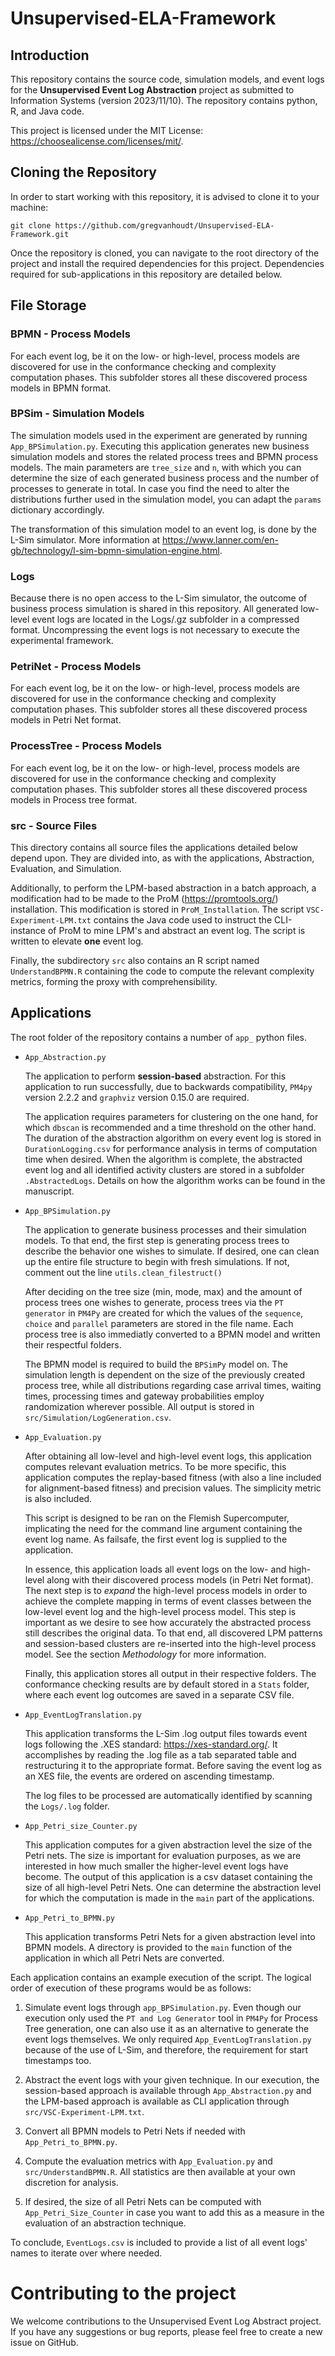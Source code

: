 Unsupervised-ELA-Framework
============================

## Introduction

This repository contains the source code, simulation models, and event logs for the **Unsupervised Event Log Abstraction** project as submitted to Information Systems (version 2023/11/10). The repository contains python, R, and Java code.

This project is licensed under the MIT License: https://choosealicense.com/licenses/mit/.

## Cloning the Repository

In order to start working with this repository, it is advised to clone it to your machine:

    git clone https://github.com/gregvanhoudt/Unsupervised-ELA-Framework.git

Once the repository is cloned, you can navigate to the root directory of the project and install the required dependencies for this project. Dependencies required for sub-applications in this repository are detailed below.

## File Storage

### BPMN - Process Models

For each event log, be it on the low- or high-level, process models are discovered for use in the conformance checking and complexity computation phases. This subfolder stores all these discovered process models in BPMN format.

### BPSim - Simulation Models

The simulation models used in the experiment are generated by running `App_BPSimulation.py`. Executing this application generates new business simulation models and stores the related process trees and BPMN process models. The main parameters are `tree_size` and `n`, with which you can determine the size of each generated business process and the number of processes to generate in total. In case you find the need to alter the distributions further used in the simulation model, you can adapt the `params` dictionary accordingly.

The transformation of this simulation model to an event log, is done by the L-Sim simulator. More information at https://www.lanner.com/en-gb/technology/l-sim-bpmn-simulation-engine.html.

### Logs

Because there is no open access to the L-Sim simulator, the outcome of business process simulation is shared in this repository. All generated low-level event logs are located in the Logs/.gz subfolder in a compressed format. Uncompressing the event logs is not necessary to execute the experimental framework.

### PetriNet - Process Models

For each event log, be it on the low- or high-level, process models are discovered for use in the conformance checking and complexity computation phases. This subfolder stores all these discovered process models in Petri Net format.

### ProcessTree - Process Models

For each event log, be it on the low- or high-level, process models are discovered for use in the conformance checking and complexity computation phases. This subfolder stores all these discovered process models in Process tree format.

### src - Source Files

This directory contains all source files the applications detailed below depend upon. They are divided into, as with the applications, Abstraction, Evaluation, and Simulation.

Additionally, to perform the LPM-based abstraction in a batch approach, a modification had to be made to the ProM (https://promtools.org/) installation. This modification is stored in `ProM_Installation`. The script `VSC-Experiment-LPM.txt` contains the Java code used to instruct the CLI-instance of ProM to mine LPM's and abstract an event log. The script is written to elevate **one** event log.

Finally, the subdirectory `src` also contains an R script named `UnderstandBPMN.R` containing the code to compute the relevant complexity metrics, forming the proxy with comprehensibility.


## Applications

The root folder of the repository contains a number of `app_` python files.

- `App_Abstraction.py`

    The application to perform **session-based** abstraction. For this application to run successfully, due to backwards compatibility, `PM4py` version 2.2.2 and `graphviz` version 0.15.0 are required.

    The application requires parameters for clustering on the one hand, for which `dbscan` is recommended and a time threshold on the other hand. The duration of the abstraction algorithm on every event log is stored in `DurationLogging.csv` for performance analysis in terms of computation time when desired. When the algorithm is complete, the abstracted event log and all identified activity clusters are stored in a subfolder `.AbstractedLogs`. Details on how the algorithm works can be found in the manuscript.

- `App_BPSimulation.py`

    The application to generate business processes and their simulation models. To that end, the first step is generating process trees to describe the behavior one wishes to simulate. If desired, one can clean up the entire file structure to begin with fresh simulations. If not, comment out the line `utils.clean_filestruct()`

    After deciding on the tree size (min, mode, max) and the amount of process trees one wishes to generate, process trees via the `PT generator` in `PM4Py` are created for which the values of the `sequence`, `choice` and `parallel` parameters are stored in the file name. Each process tree is also immediatly converted to a BPMN model and written their respectful folders.

    The BPMN model is required to build the `BPSimPy` model on. The simulation length is dependent on the size of the previously created process tree, while all distributions regarding case arrival times, waiting times, processing times and gateway probabilities employ randomization wherever possible. All output is stored in `src/Simulation/LogGeneration.csv`.

- `App_Evaluation.py`

    After obtaining all low-level and high-level event logs, this application computes relevant evaluation metrics. To be more specific, this application computes the replay-based fitness (with also a line included for alignment-based fitness) and precision values. The simplicity metric is also included.

    This script is designed to be ran on the Flemish Supercomputer, implicating the need for the command line argument containing the event log name. As failsafe, the first event log is supplied to the application.

    In essence, this application loads all event logs on the low- and high-level along with their discovered process models (in Petri Net format). The next step is to *expand* the high-level process models in order to achieve the complete mapping in terms of event classes between the low-level event log and the high-level process model. This step is important as we desire to see how accurately the abstracted process still describes the original data. To that end, all discovered LPM patterns and session-based clusters are re-inserted into the high-level process model. See the section *Methodology* for more information.

    Finally, this application stores all output in their respective folders. The conformance checking results are by default stored in a `Stats` folder, where each event log outcomes are saved in a separate CSV file.

- `App_EventLogTranslation.py`

    This application transforms the L-Sim .log output files towards event logs following the .XES standard: https://xes-standard.org/. It accomplishes by reading the .log file as a tab separated table and restructuring it to the appropriate format. Before saving the event log as an XES file, the events are ordered on ascending timestamp.

    The log files to be processed are automatically identified by scanning the `Logs/.log` folder.

- `App_Petri_size_Counter.py`

    This application computes for a given abstraction level the size of the Petri nets. The size is important for evaluation purposes, as we are interested in how much smaller the higher-level event logs have become. The output of this application is a csv dataset containing the size of all high-level Petri Nets. One can determine the abstraction level for which the computation is made in the `main` part of the applications.

- `App_Petri_to_BPMN.py`

    This application transforms Petri Nets for a given abstraction level into BPMN models. A directory is provided to the `main` function of the application in which all Petri Nets are converted.

Each application contains an example execution of the script. The logical order of execution of these programs would be as follows:

1. Simulate event logs through `app_BPSimulation.py`. Even though our execution only used the `PT and Log Generator` tool in `PM4Py` for Process Tree generation, one can also use it as an alternative to generate the event logs themselves. We only required `App_EventLogTranslation.py` because of the use of L-Sim, and therefore, the requirement for start timestamps too.

2. Abstract the event logs with your given technique. In our execution, the session-based approach is available through `App_Abstraction.py` and the LPM-based approach is available as CLI application through `src/VSC-Experiment-LPM.txt`.

3. Convert all BPMN models to Petri Nets if needed with `App_Petri_to_BPMN.py`.

4. Compute the evaluation metrics with `App_Evaluation.py` and `src/UnderstandBPMN.R`. All statistics are then available at your own discretion for analysis.

5. If desired, the size of all Petri Nets can be computed with `App_Petri_Size_Counter` in case you want to add this as a measure in the evaluation of an abstraction technique.


To conclude, `EventLogs.csv` is included to provide a list of all event logs' names to iterate over where needed.


# Contributing to the project

We welcome contributions to the Unsupervised Event Log Abstract project. If you have any suggestions or bug reports, please feel free to create a new issue on GitHub.